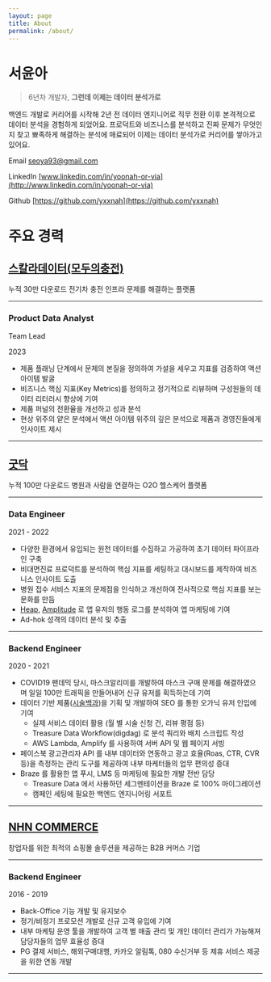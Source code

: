 ```yaml
---
layout: page
title: About
permalink: /about/
---
```


# 서윤아

> 6년차 개발자, **그런데 이제는 데이터 분석가로**
> 

백엔드 개발로 커리어를 시작해 2년 전 데이터 엔지니어로 직무 전환 이후 본격적으로 데이터 분석을 경험하게 되었어요. 프로덕트와 비즈니스를 분석하고 진짜 문제가 무엇인지 찾고 뾰족하게 해결하는 분석에 매료되어 이제는 데이터 분석가로 커리어를 쌓아가고 있어요.

Email [seoya93@gmail.com](https://mail.google.com/mail/u/0/?fs=1&tf=cm&source=mailto&to=seoya93@gmail.com)

LinkedIn [www.linkedin.com/in/yoonah-or-via](http://www.linkedin.com/in/yoonah-or-via)

Github [https://github.com/yxxnah](https://github.com/yxxnah)

# 주요 경력

## [스칼라데이터(모두의충전)](https://evmodu.kr/)

누적 30만 다운로드 전기차 충전 인프라 문제를 해결하는 플랫폼

---

### Product Data Analyst
Team Lead

2023

- 제품 플래닝 단계에서 문제의 본질을 정의하여 가설을 세우고 지표를 검증하여 액션 아이템 발굴
- 비즈니스 핵심 지표(Key Metrics)를 정의하고 정기적으로 리뷰하며 구성원들의 데이터 리터러시 향상에 기여
- 제품 퍼널의 전환율을 개선하고 성과 분석
- 현상 위주의 얕은 분석에서 액션 아이템 위주의 깊은 분석으로 제품과 경영진들에게 인사이트 제시
---

## [굿닥](https://www.goodoc.io/)

누적 100만 다운로드 병원과 사람을 연결하는 O2O 헬스케어 플랫폼

---

### Data Engineer

2021 - 2022

- 다양한 환경에서 유입되는 원천 데이터를 수집하고 가공하여 초기 데이터 파이프라인 구축
- 비대면진료 프로덕트를 분석하여 핵심 지표를 세팅하고 대시보드를 제작하여 비즈니스 인사이트 도출
- 병원 접수 서비스 지표의 문제점을 인식하고 개선하여 전사적으로 핵심 지표를 보는 문화를 만듬
- [Heap](https://heap.io/), [Amplitude](https://amplitude.com/) 로 앱 유저의 행동 로그를 분석하여 앱 마케팅에 기여
- Ad-hok 성격의 데이터 분석 및 추출

---

### **Backend Engineer**

2020 - 2021

- COVID19 팬데믹 당시, 마스크알리미를 개발하여 마스크 구매 문제를 해결하였으며 일일 100만 트래픽을 만들어내어 신규 유저를 획득하는데 기여
- 데이터 기반 제품([시술백과](https://www.goodoc.co.kr/dict/1))을 기획 및 개발하여 SEO 를 통한 오가닉 유저 인입에 기여
    - 실제 서비스 데이터 활용 (월 별 시술 신청 건, 리뷰 평점 등)
    - Treasure Data Workflow(digdag) 로 분석 쿼리와 배치 스크립트 작성
    - AWS Lambda, Amplify 를 사용하여 서버 API 및 웹 페이지 서빙
- 페이스북 광고관리자 API 를 내부 데이터와 연동하고 광고 효율(Roas, CTR, CVR 등)을 측정하는 관리 도구를 제공하여 내부 마케터들의 업무 편의성 증대
- Braze 를 활용한 앱 푸시, LMS 등 마케팅에 필요한 개발 전반 담당
    - Treasure Data 에서 사용하던 세그멘테이션을 Braze 로 100% 마이그레이션
    - 캠페인 세팅에 필요한 백엔드 엔지니어링 서포트

---

## [NHN COMMERCE](https://www.nhn-commerce.com/)

창업자를 위한 최적의 쇼핑몰 솔루션을 제공하는 B2B 커머스 기업

---

### **Backend Engineer**

2016 - 2019

- Back-Office 기능 개발 및 유지보수
- 정기/비정기 프로모션 개발로 신규 고객 유입에 기여
- 내부 마케팅 운영 툴을 개발하여 고객 별 매출 관리 및 개인 데이터 관리가 가능해져 담당자들의 업무 효율성 증대
- PG 결제 서비스, 해외구매대행, 카카오 알림톡, 080 수신거부 등 제휴 서비스 제공을 위한 연동 개발

---
